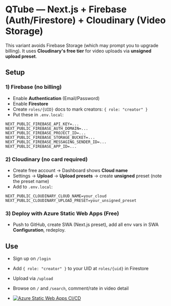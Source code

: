
# QTube — Next.js + Firebase (Auth/Firestore) + Cloudinary (Video Storage)

This variant avoids Firebase Storage (which may prompt you to upgrade billing). It uses **Cloudinary's free tier** for video uploads via **unsigned upload preset**.

## Setup

### 1) Firebase (no billing)
- Enable **Authentication** (Email/Password)
- Enable **Firestore**
- Create `roles/{UID}` docs to mark creators: `{ role: "creator" }`
- Put these in `.env.local`:
```
NEXT_PUBLIC_FIREBASE_API_KEY=...
NEXT_PUBLIC_FIREBASE_AUTH_DOMAIN=...
NEXT_PUBLIC_FIREBASE_PROJECT_ID=...
NEXT_PUBLIC_FIREBASE_STORAGE_BUCKET=...
NEXT_PUBLIC_FIREBASE_MESSAGING_SENDER_ID=...
NEXT_PUBLIC_FIREBASE_APP_ID=...
```

### 2) Cloudinary (no card required)
- Create free account → Dashboard shows **Cloud name**
- Settings → **Upload** → **Upload presets** → create **unsigned** preset (note the preset name)
- Add to `.env.local`:
```
NEXT_PUBLIC_CLOUDINARY_CLOUD_NAME=your_cloud
NEXT_PUBLIC_CLOUDINARY_UPLOAD_PRESET=your_unsigned_preset
```

### 3) Deploy with Azure Static Web Apps (Free)
- Push to GitHub, create SWA (Next.js preset), add all env vars in SWA **Configuration**, redeploy.

## Use
- Sign up on `/login`
- Add `{ role: "creator" }` to your UID at `roles/{uid}` in Firestore
- Upload via `/upload`
- Browse on `/` and `/search`, comment/rate in video detail

- [![Azure Static Web Apps CI/CD](https://github.com/Dipesh118/qtube-azure-cloudinary/actions/workflows/azure-static-web-apps-blue-rock-00f19c310.yml/badge.svg?branch=main)](https://github.com/Dipesh118/qtube-azure-cloudinary/actions/workflows/azure-static-web-apps-blue-rock-00f19c310.yml)



